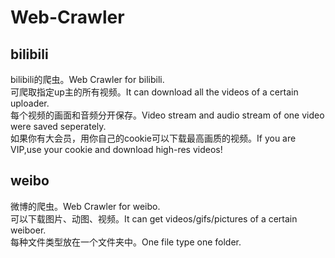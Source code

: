 # Web-Crawler
## bilibili
bilibili的爬虫。Web Crawler for bilibili.  
可爬取指定up主的所有视频。It can download all the videos of a certain uploader.  
每个视频的画面和音频分开保存。Video stream and audio stream of one video were saved seperately.  
如果你有大会员，用你自己的cookie可以下载最高画质的视频。If you are VIP,use your cookie and download high-res videos!  
## weibo
微博的爬虫。Web Crawler for weibo.  
可以下载图片、动图、视频。It can get videos/gifs/pictures of a certain weiboer.  
每种文件类型放在一个文件夹中。One file type one folder.  
